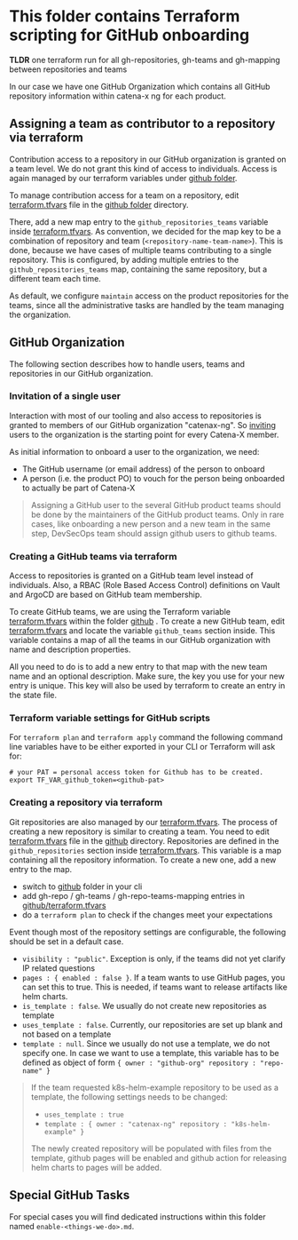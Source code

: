 # This folder contains Terraform scripting for GitHub onboarding

**TLDR** one terraform run for all gh-repositories, gh-teams and gh-mapping between repositories and teams

In our case we have one GitHub Organization which contains all GitHub repository information within
 catena-x ng for each product.

## Assigning a team as contributor to a repository via terraform  

Contribution access to a repository in our GitHub organization is granted on a team level. We do not
grant this kind of access to individuals.
Access is again managed by our terraform variables under [github folder](../github).

To manage contribution access for a team on a repository, edit [terraform.tfvars](terraform.tfvars) file in the [github folder](../github) directory.

There, add a new map entry to the `github_repositories_teams` variable inside [terraform.tfvars](terraform.tfvars).
As convention, we decided for the map key to be a combination of repository and team (`<repository-name-team-name>`).
This is done, because we have cases of multiple teams contributing to a single repository. This is configured, by
adding multiple entries to the `github_repositories_teams` map, containing the same repository, but a different team
each time.

As default, we configure `maintain` access on the product repositories for the teams, since all the administrative
tasks are handled by the team managing the organization.

## GitHub Organization

The following section describes how to handle users, teams and repositories in our GitHub organization.

### Invitation of a single user

Interaction with most of our tooling and also access to repositories is granted to members of our GitHub organization
"catenax-ng". So [inviting](https://github.com/orgs/catenax-ng/people) users to the organization is the starting point for every Catena-X member.

As initial information to onboard a user to the organization, we need:

- The GitHub username (or email address) of the person to onboard
- A person (i.e. the product PO) to vouch for the person being onboarded to actually be part of Catena-X

> Assigning a GitHub user to the several GitHub product teams should be done by the maintainers of the GitHub product teams. Only in rare cases,
> like onboarding a new person and a new team in the same step, DevSecOps team should assign github users to github teams.

### Creating a GitHub teams via terraform

Access to repositories is granted on a GitHub team level instead of individuals. Also, a RBAC (Role Based Access Control) definitions on Vault and
ArgoCD are based on GitHub team membership.

To create GitHub teams, we are using the Terraform variable [terraform.tfvars](terraform.tfvars) within the folder [github](../github) .
To create a new GitHub team, edit [terraform.tfvars](terraform.tfvars) and locate the variable `github_teams` section
inside. This variable contains a map of all the teams in our GitHub organization with name and
description properties.

All you need to do is to add a new entry to that map with the new team name and an optional description. Make sure, the
key you use for your new entry is unique. This key will also be used by terraform to create an entry in the state file.

### Terraform variable settings for GitHub scripts

For `terraform plan` and `terraform apply` command the following command line variables have to be either exported in your CLI or Terraform will ask for:

```shell
# your PAT = personal access token for Github has to be created.
export TF_VAR_github_token=<github-pat>
```

### Creating a repository via terraform

Git repositories are also managed by our [terraform.tfvars](terraform.tfvars).
The process of creating a new repository is similar to creating a team. You need to edit [terraform.tfvars](terraform.tfvars) file in the [github](../github) directory. Repositories are defined in the `github_repositories` section inside [terraform.tfvars](terraform.tfvars). This variable is a map containing all the repository information. To create a new one, add a new entry to the map.

- switch to [github](../github) folder in your cli 
- add gh-repo / gh-teams / gh-repo-teams-mapping entries in [github/terraform.tfvars](terraform.tfvars) 
- do a `terraform plan` to check if the changes meet your expectations

Event though most of the repository settings are configurable, the following should be set in a default case.

- `visibility : "public"`. Exception is only, if the teams did not yet clarify IP related questions
- `pages : { enabled : false }`. If a team wants to use GitHub pages, you can set this to true. This is needed, if teams
  want to release artifacts like helm charts.
- `is_template : false`. We usually do not create new repositories as template
- `uses_template : false`. Currently, our repositories are set up blank and not based on a template
- `template : null`. Since we usually do not use a template, we do not specify one. In case we want to use a template,
  this variable has to be defined as object of form `{ owner : "github-org" repository : "repo-name" }`

> If the team requested k8s-helm-example repository to be used as a template, the following settings needs to be changed:
>
> - `uses_template : true`
> - `template : { owner : "catenax-ng" repository : "k8s-helm-example" }`
>
> The newly created repository will be populated with files from the template, github pages will be enabled and github action for releasing helm charts to pages will be added.

## Special GitHub Tasks

For special cases you will find dedicated instructions within this folder named `enable-<things-we-do>.md`.
